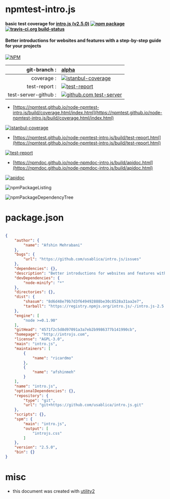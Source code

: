 # npmtest-intro.js

#### basic test coverage for  [intro.js (v2.5.0)](http://introjs.com)  [![npm package](https://img.shields.io/npm/v/npmtest-intro.js.svg?style=flat-square)](https://www.npmjs.org/package/npmtest-intro.js) [![travis-ci.org build-status](https://api.travis-ci.org/npmtest/node-npmtest-intro.js.svg)](https://travis-ci.org/npmtest/node-npmtest-intro.js)

#### Better introductions for websites and features with a step-by-step guide for your projects

[![NPM](https://nodei.co/npm/intro.js.png?downloads=true&downloadRank=true&stars=true)](https://www.npmjs.com/package/intro.js)

| git-branch : | [alpha](https://github.com/npmtest/node-npmtest-intro.js/tree/alpha)|
|--:|:--|
| coverage : | [![istanbul-coverage](https://npmtest.github.io/node-npmtest-intro.js/build/coverage.badge.svg)](https://npmtest.github.io/node-npmtest-intro.js/build/coverage.html/index.html)|
| test-report : | [![test-report](https://npmtest.github.io/node-npmtest-intro.js/build/test-report.badge.svg)](https://npmtest.github.io/node-npmtest-intro.js/build/test-report.html)|
| test-server-github : | [![github.com test-server](https://npmtest.github.io/node-npmtest-intro.js/GitHub-Mark-32px.png)](https://npmtest.github.io/node-npmtest-intro.js/build/app/index.html) | | build-artifacts : | [![build-artifacts](https://npmtest.github.io/node-npmtest-intro.js/glyphicons_144_folder_open.png)](https://github.com/npmtest/node-npmtest-intro.js/tree/gh-pages/build)|

- [https://npmtest.github.io/node-npmtest-intro.js/build/coverage.html/index.html](https://npmtest.github.io/node-npmtest-intro.js/build/coverage.html/index.html)

[![istanbul-coverage](https://npmtest.github.io/node-npmtest-intro.js/build/screenCapture.buildCi.browser.%252Ftmp%252Fbuild%252Fcoverage.lib.html.png)](https://npmtest.github.io/node-npmtest-intro.js/build/coverage.html/index.html)

- [https://npmtest.github.io/node-npmtest-intro.js/build/test-report.html](https://npmtest.github.io/node-npmtest-intro.js/build/test-report.html)

[![test-report](https://npmtest.github.io/node-npmtest-intro.js/build/screenCapture.buildCi.browser.%252Ftmp%252Fbuild%252Ftest-report.html.png)](https://npmtest.github.io/node-npmtest-intro.js/build/test-report.html)

- [https://npmdoc.github.io/node-npmdoc-intro.js/build/apidoc.html](https://npmdoc.github.io/node-npmdoc-intro.js/build/apidoc.html)

[![apidoc](https://npmdoc.github.io/node-npmdoc-intro.js/build/screenCapture.buildCi.browser.%252Ftmp%252Fbuild%252Fapidoc.html.png)](https://npmdoc.github.io/node-npmdoc-intro.js/build/apidoc.html)

![npmPackageListing](https://npmtest.github.io/node-npmtest-intro.js/build/screenCapture.npmPackageListing.svg)

![npmPackageDependencyTree](https://npmtest.github.io/node-npmtest-intro.js/build/screenCapture.npmPackageDependencyTree.svg)



# package.json

```json

{
    "author": {
        "name": "Afshin Mehrabani"
    },
    "bugs": {
        "url": "https://github.com/usablica/intro.js/issues"
    },
    "dependencies": {},
    "description": "Better introductions for websites and features with a step-by-step guide for your projects",
    "devDependencies": {
        "node-minify": "*"
    },
    "directories": {},
    "dist": {
        "shasum": "8d6d48e79b7d3f649492888be30c8528a31aa2e7",
        "tarball": "https://registry.npmjs.org/intro.js/-/intro.js-2.5.0.tgz"
    },
    "engine": [
        "node >=0.1.90"
    ],
    "gitHead": "4571f2c5d8d97091a3a7eb2b9986377b141990cb",
    "homepage": "http://introjs.com",
    "license": "AGPL-3.0",
    "main": "intro.js",
    "maintainers": [
        {
            "name": "ricardmo"
        },
        {
            "name": "afshinmeh"
        }
    ],
    "name": "intro.js",
    "optionalDependencies": {},
    "repository": {
        "type": "git",
        "url": "git+https://github.com/usablica/intro.js.git"
    },
    "scripts": {},
    "spm": {
        "main": "intro.js",
        "output": [
            "introjs.css"
        ]
    },
    "version": "2.5.0",
    "bin": {}
}
```



# misc
- this document was created with [utility2](https://github.com/kaizhu256/node-utility2)
